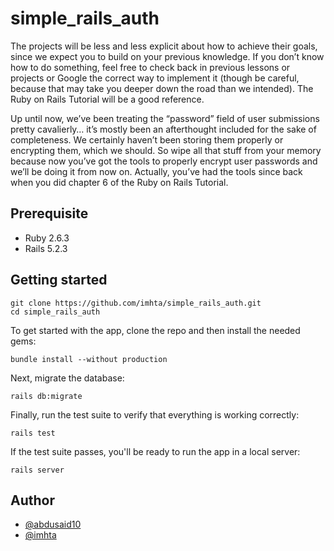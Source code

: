 # simple_rails_auth
The projects will be less and less explicit about how to achieve their goals, since we expect you to build on your previous knowledge. If you don’t know how to do something, feel free to check back in previous lessons or projects or Google the correct way to implement it (though be careful, because that may take you deeper down the road than we intended). The Ruby on Rails Tutorial will be a good reference.

Up until now, we’ve been treating the “password” field of user submissions pretty cavalierly… it’s mostly been an afterthought included for the sake of completeness. We certainly haven’t been storing them properly or encrypting them, which we should. So wipe all that stuff from your memory because now you’ve got the tools to properly encrypt user passwords and we’ll be doing it from now on. Actually, you’ve had the tools since back when you did chapter 6 of the Ruby on Rails Tutorial.

## Prerequisite

- Ruby 2.6.3
- Rails 5.2.3

## Getting started


```
git clone https://github.com/imhta/simple_rails_auth.git
cd simple_rails_auth
```

To get started with the app, clone the repo and then install the needed gems:

```
bundle install --without production
```

Next, migrate the database:

```
rails db:migrate
```

Finally, run the test suite to verify that everything is working correctly:

```
rails test
```

If the test suite passes, you'll be ready to run the app in a local server:

```
rails server
```

## Author
- [@abdusaid10](https://github.com/abdusaid10)
- [@imhta](https://github.com/imhta)
